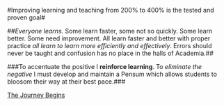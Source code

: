 
#Improving learning and teaching from 200% to 400% is the tested and proven goal#

##*Everyone learns.* Some learn faster, some not so quickly. Some learn better. Some need improvement. All learn faster and better with proper practice *all learn to learn more efficiently and effectively*. Errors should never be taught and confusion has no place in the halls of Academia.##

###To accentuate the positive I **reinforce learning**. To *eliminate the negative* I must develop and maintain a Pensum which allows students to bloosom their way at their best pace.###


[The Journey Begins](https://drjmaranda.github.io/Advanced-Learning-System/)
